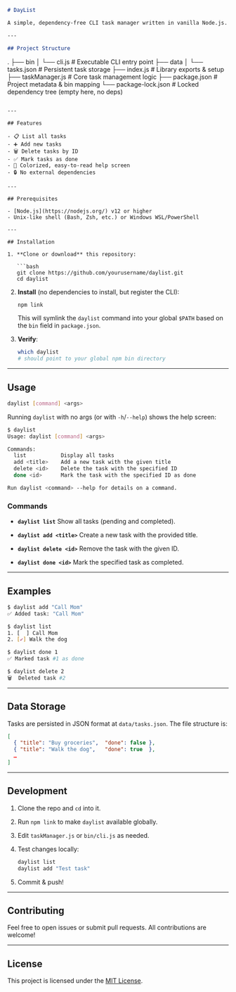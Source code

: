 ```markdown
# DayList

A simple, dependency-free CLI task manager written in vanilla Node.js. Manage your daily tasks right from the terminal!

---

## Project Structure

```

.
├── bin
│   └── cli.js           # Executable CLI entry point
├── data
│   └── tasks.json       # Persistent task storage
├── index.js             # Library exports & setup
├── taskManager.js       # Core task management logic
├── package.json         # Project metadata & bin mapping
└── package-lock.json    # Locked dependency tree (empty here, no deps)

````

---

## Features

- 📋 List all tasks  
- ➕ Add new tasks  
- 🗑️ Delete tasks by ID  
- ✅ Mark tasks as done  
- 🎨 Colorized, easy-to-read help screen  
- 🔒 No external dependencies  

---

## Prerequisites

- [Node.js](https://nodejs.org/) v12 or higher  
- Unix-like shell (Bash, Zsh, etc.) or Windows WSL/PowerShell  

---

## Installation

1. **Clone or download** this repository:

   ```bash
   git clone https://github.com/yourusername/daylist.git
   cd daylist
````

2. **Install** (no dependencies to install, but register the CLI):

   ```bash
   npm link
   ```

   This will symlink the `daylist` command into your global `$PATH` based on the `bin` field in `package.json`.

3. **Verify**:

   ```bash
   which daylist
   # should point to your global npm bin directory
   ```

---

## Usage

```bash
daylist [command] <args>
```

Running `daylist` with no args (or with `-h`/`--help`) shows the help screen:

```bash
$ daylist
Usage: daylist [command] <args>

Commands:
  list           Display all tasks
  add <title>    Add a new task with the given title
  delete <id>    Delete the task with the specified ID
  done <id>      Mark the task with the specified ID as done

Run daylist <command> --help for details on a command.
```

### Commands

* **`daylist list`**
  Show all tasks (pending and completed).

* **`daylist add <title>`**
  Create a new task with the provided title.

* **`daylist delete <id>`**
  Remove the task with the given ID.

* **`daylist done <id>`**
  Mark the specified task as completed.

---

## Examples

```bash
$ daylist add "Call Mom"
✅ Added task: "Call Mom"

$ daylist list
1. [  ] Call Mom
2. [✔️] Walk the dog

$ daylist done 1
✅ Marked task #1 as done

$ daylist delete 2
🗑  Deleted task #2
```

---

## Data Storage

Tasks are persisted in JSON format at `data/tasks.json`. The file structure is:

```json
[
  { "title": "Buy groceries",  "done": false },
  { "title": "Walk the dog",   "done": true  },
  …
]
```

---

## Development

1. Clone the repo and `cd` into it.

2. Run `npm link` to make `daylist` available globally.

3. Edit `taskManager.js` or `bin/cli.js` as needed.

4. Test changes locally:

   ```bash
   daylist list
   daylist add "Test task"
   ```

5. Commit & push!

---

## Contributing

Feel free to open issues or submit pull requests. All contributions are welcome!

---

## License

This project is licensed under the [MIT License](LICENSE).


